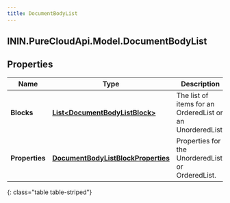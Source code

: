```yaml
---
title: DocumentBodyList
---
```

## ININ.PureCloudApi.Model.DocumentBodyList

## Properties

|Name | Type | Description | Notes|
|------------ | ------------- | ------------- | -------------|
| **Blocks** | [**List&lt;DocumentBodyListBlock&gt;**](DocumentBodyListBlock.html) | The list of items for an OrderedList or an UnorderedList. | |
| **Properties** | [**DocumentBodyListBlockProperties**](DocumentBodyListBlockProperties.html) | Properties for the UnorderedList or OrderedList. | [optional] |
{: class="table table-striped"}


